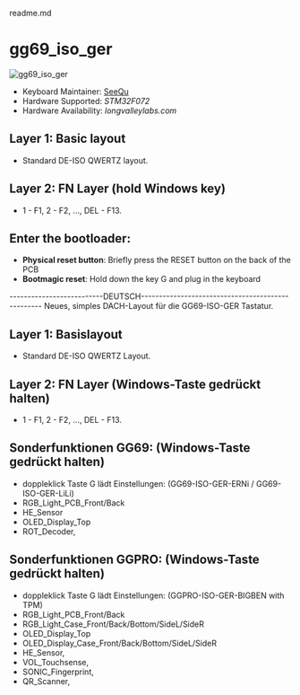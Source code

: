 readme.md
# gg69_iso_ger

![gg69_iso_ger](https://imgur.com/a/K6lgFWm)

* Keyboard Maintainer: [SeeQu](https://github.com/iSeeQu)
* Hardware Supported: *STM32F072*
* Hardware Availability: *longvalleylabs.com*

## Layer 1: Basic layout
- Standard DE-ISO QWERTZ layout.

## Layer 2: FN Layer (hold Windows key)
- 1 - F1, 2 - F2, ..., DEL - F13.

## Enter the bootloader:

* **Physical reset button**: Briefly press the RESET button on the back of the PCB
* **Bootmagic reset**: Hold down the key G and plug in the keyboard


--------------------------DEUTSCH--------------------------------------------------
Neues, simples DACH-Layout für die GG69-ISO-GER Tastatur.

## Layer 1: Basislayout
- Standard DE-ISO QWERTZ Layout.

## Layer 2: FN Layer (Windows-Taste gedrückt halten)
- 1 - F1, 2 - F2, ..., DEL - F13.

## Sonderfunktionen GG69: (Windows-Taste gedrückt halten)
- doppleklick Taste G lädt Einstellungen: (GG69-ISO-GER-ERNi / GG69-ISO-GER-LiLi)
- RGB_Light_PCB_Front/Back
- HE_Sensor
- OLED_Display_Top
- ROT_Decoder,

## Sonderfunktionen GGPRO: (Windows-Taste gedrückt halten)
- doppleklick Taste G lädt Einstellungen: (GGPRO-ISO-GER-BIGBEN with TPM)
- RGB_Light_PCB_Front/Back
- RGB_Light_Case_Front/Back/Bottom/SideL/SideR
- OLED_Display_Top
- OLED_Display_Case_Front/Back/Bottom/SideL/SideR
- HE_Sensor,
- VOL_Touchsense,
- SONIC_Fingerprint,
- QR_Scanner,
